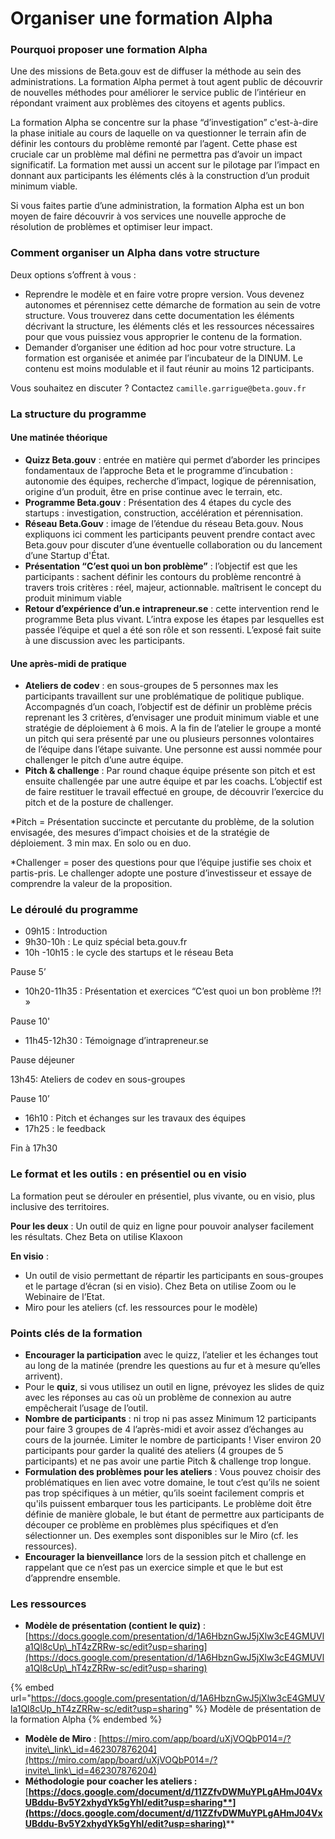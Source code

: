 # Organiser une formation Alpha

### Pourquoi proposer une formation Alpha

Une des missions de Beta.gouv est de diffuser la méthode au sein des administrations. La formation Alpha permet à tout agent public de découvrir de nouvelles méthodes pour améliorer le service public de l’intérieur en répondant vraiment aux problèmes des citoyens et agents publics.

La formation Alpha se concentre sur la phase “d’investigation” c'est-à-dire la phase initiale au cours de laquelle on va questionner le terrain afin de définir les contours du problème remonté par l’agent. Cette phase est cruciale car un problème mal défini ne permettra pas d’avoir un impact significatif. La formation met aussi un accent sur le pilotage par l’impact en donnant aux participants les éléments clés à la construction d’un produit minimum viable.

Si vous faites partie d’une administration, la formation Alpha est un bon moyen de faire découvrir à vos services une nouvelle approche de résolution de problèmes et optimiser leur impact.

### Comment organiser un Alpha dans votre structure

Deux options s’offrent à vous :

* Reprendre le modèle et en faire votre propre version. Vous devenez autonomes et pérennisez cette démarche de formation au sein de votre structure. Vous trouverez dans cette documentation les éléments décrivant la structure, les éléments clés et les ressources nécessaires pour que vous puissiez vous approprier le contenu de la formation.
* Demander d’organiser une édition ad hoc pour votre structure. La formation est organisée et animée par l’incubateur de la DINUM. Le contenu est moins modulable et il faut réunir au moins 12 participants.

Vous souhaitez en discuter ? Contactez `camille.garrigue@beta.gouv.fr`

### La structure du programme

#### Une matinée théorique

* **Quizz Beta.gouv** : entrée en matière qui permet d’aborder les principes fondamentaux de l’approche Beta et le programme d’incubation : autonomie des équipes, recherche d’impact, logique de pérennisation, origine d’un produit, être en prise continue avec le terrain, etc.
* **Programme Beta.gouv** : Présentation des 4 étapes du cycle des startups : investigation, construction, accélération et pérennisation.
* **Réseau Beta.Gouv** : image de l’étendue du réseau Beta.gouv. Nous expliquons ici comment les participants peuvent prendre contact avec Beta.gouv pour discuter d’une éventuelle collaboration ou du lancement d’une Startup d'État.
* **Présentation “C’est quoi un bon problème”** : l’objectif est que les participants : sachent définir les contours du problème rencontré à travers trois critères : réel, majeur, actionnable. maîtrisent le concept du produit minimum viable
* **Retour d’expérience d’un.e intrapreneur.se** : cette intervention rend le programme Beta plus vivant. L’intra expose les étapes par lesquelles est passée l’équipe et quel a été son rôle et son ressenti. L’exposé fait suite à une discussion avec les participants.

#### Une après-midi de pratique

* **Ateliers de codev** : en sous-groupes de 5 personnes max les participants travaillent sur une problématique de politique publique. Accompagnés d’un coach, l’objectif est de définir un problème précis reprenant les 3 critères, d’envisager une produit minimum viable et une stratégie de déploiement à 6 mois. A la fin de l’atelier le groupe a monté un pitch qui sera présenté par une ou plusieurs personnes volontaires de l’équipe dans l’étape suivante. Une personne est aussi nommée pour challenger le pitch d’une autre équipe.
* **Pitch & challenge** : Par round chaque équipe présente son pitch et est ensuite challengée par une autre équipe et par les coachs. L’objectif est de faire restituer le travail effectué en groupe, de découvrir l’exercice du pitch et de la posture de challenger.

\*Pitch = Présentation succincte et percutante du problème, de la solution envisagée, des mesures d’impact choisies et de la stratégie de déploiement. 3 min max. En solo ou en duo.

\*Challenger = poser des questions pour que l’équipe justifie ses choix et partis-pris. Le challenger adopte une posture d’investisseur et essaye de comprendre la valeur de la proposition.

### Le déroulé du programme

* 09h15 : Introduction
* 9h30-10h : Le quiz spécial beta.gouv.fr
* 10h -10h15 : le cycle des startups et le réseau Beta

Pause 5’

* 10h20-11h35 : Présentation et exercices “C’est quoi un bon problème !?! »

Pause 10'

* 11h45-12h30 : Témoignage d’intrapreneur.se

Pause déjeuner

13h45: Ateliers de codev en sous-groupes

Pause 10’

* 16h10 : Pitch et échanges sur les travaux des équipes
* 17h25 : le feedback

Fin à 17h30

### Le format et les outils : en présentiel ou en visio

La formation peut se dérouler en présentiel, plus vivante, ou en visio, plus inclusive des territoires.

**Pour les deux** : Un outil de quiz en ligne pour pouvoir analyser facilement les résultats. Chez Beta on utilise Klaxoon

**En visio** :

* Un outil de visio permettant de répartir les participants en sous-groupes et le partage d’écran (si en visio). Chez Beta on utilise Zoom ou le Webinaire de l’Etat.
* Miro pour les ateliers (cf. les ressources pour le modèle)

### Points clés de la formation

* **Encourager la participation** avec le quizz, l’atelier et les échanges tout au long de la matinée (prendre les questions au fur et à mesure qu’elles arrivent).
* Pour le **quiz**, si vous utilisez un outil en ligne, prévoyez les slides de quiz avec les réponses au cas où un problème de connexion au autre empêcherait l’usage de l’outil.
* **Nombre de participants** : ni trop ni pas assez Minimum 12 participants pour faire 3 groupes de 4 l’après-midi et avoir assez d’échanges au cours de la journée. Limiter le nombre de participants ! Viser environ 20 participants pour garder la qualité des ateliers (4 groupes de 5 participants) et ne pas avoir une partie Pitch & challenge trop longue.
* **Formulation des problèmes pour les ateliers** : Vous pouvez choisir des problématiques en lien avec votre domaine, le tout c’est qu’ils ne soient pas trop spécifiques à un métier, qu’ils soeint facilement compris et qu'ils puissent embarquer tous les participants. Le problème doit être définie de manière globale, le but étant de permettre aux participants de découper ce problème en problèmes plus spécifiques et d’en sélectionner un. Des exemples sont disponibles sur le Miro (cf. les ressources).
* **Encourager la bienveillance** lors de la session pitch et challenge en rappelant que ce n’est pas un exercice simple et que le but est d’apprendre ensemble.

### Les ressources

* **Modèle de présentation (contient le quiz)** : [https://docs.google.com/presentation/d/1A6HbznGwJ5jXlw3cE4GMUVla1Ql8cUp\_hT4zZRRw-sc/edit?usp=sharing](https://docs.google.com/presentation/d/1A6HbznGwJ5jXlw3cE4GMUVla1Ql8cUp\_hT4zZRRw-sc/edit?usp=sharing)

{% embed url="https://docs.google.com/presentation/d/1A6HbznGwJ5jXlw3cE4GMUVla1Ql8cUp_hT4zZRRw-sc/edit?usp=sharing" %}
Modèle de présentation de la formation Alpha
{% endembed %}

* **Modèle de Miro** : [https://miro.com/app/board/uXjVOQbP014=/?invite\_link\_id=462307876204](https://miro.com/app/board/uXjVOQbP014=/?invite\_link\_id=462307876204)
* **Méthodologie pour coacher les ateliers :** [**https://docs.google.com/document/d/11ZZfvDWMuYPLgAHmJ04VxUBddu-Bv5Y2xhydYk5gYhI/edit?usp=sharing**](https://docs.google.com/document/d/11ZZfvDWMuYPLgAHmJ04VxUBddu-Bv5Y2xhydYk5gYhI/edit?usp=sharing)****
